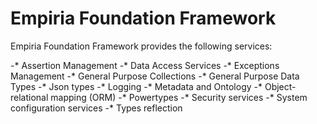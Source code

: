 ﻿Empiria Foundation Framework
============================

Empiria Foundation Framework provides the following services:

 -* Assertion Management
 -* Data Access Services
 -* Exceptions Management
 -* General Purpose Collections
 -* General Purpose Data Types
 -* Json types
 -* Logging
 -* Metadata and Ontology
 -* Object-relational mapping (ORM)
 -* Powertypes
 -* Security services
 -* System configuration services
 -* Types reflection
